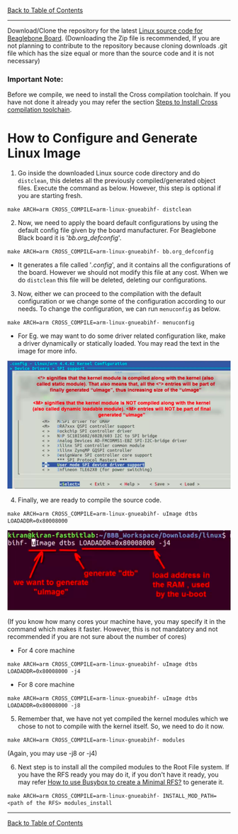 [Back to Table of Contents](../Notes.md)
***

Download/Clone the repository for the latest [Linux source code for Beaglebone Board](https://github.com/beagleboard/linux).
(Downloading the Zip file is recommended, If you are not planning to contribute to the repository because cloning downloads .git file which has the size equal or more than the source code and it is not necessary)

### Important Note:

Before we compile, we need to install the Cross compilation toolchain. If you have not done it already you may refer the section [Steps to Install Cross compilation toolchain](U-Boot_Compilation.md).

# How to Configure and Generate Linux Image

1. Go inside the downloaded Linux source code directory and do `distclean`, this deletes all the previously compiled/generated object files. Execute the command as below. However, this step is optional if you are starting fresh.
```
make ARCH=arm CROSS_COMPILE=arm-linux-gnueabihf- distclean
```
2. Now, we need to apply the board default configurations by using the default config file given by the board manufacturer. For Beaglebone Black board it is '_bb.org_defconfig_'.
```
make ARCH=arm CROSS_COMPILE=arm-linux-gnueabihf- bb.org_defconfig 
```

* It generates a file called '_.config_', and it contains all the configurations of the board. However we should not modify this file at any cost. When we do `distclean` this file will be deleted, deleting our configurations.

3. Now, either we can proceed to the compilation with the default configuration or we change some of the configuration according to our needs. To change the configuration, we can run `menuconfig` as below.

```
make ARCH=arm CROSS_COMPILE=arm-linux-gnueabihf- menuconfig
```
* For Eg. we may want to do some driver related configuration like, make a driver dynamically or statically loaded. You may read the text in the image for more info.

![Driver Related Configuration](../Images/DriverRelatedConfig.png)

4. Finally, we are ready to compile the source code.

```
make ARCH=arm CROSS_COMPILE=arm-linux-gnueabihf- uImage dtbs LOADADDR=0x80008000
```
![Options for Kernel Compilation](../Images/OptionsKernelCompilation.png)

(If you know how many cores your machine have, you may specify it in the command which makes it faster. However, this is not mandatory and not recommended if you are not sure about the number of cores)
* For 4 core machine
```
make ARCH=arm CROSS_COMPILE=arm-linux-gnueabihf- uImage dtbs LOADADDR=0x80008000 -j4
```
* For 8 core machine
```
make ARCH=arm CROSS_COMPILE=arm-linux-gnueabihf- uImage dtbs LOADADDR=0x80008000 -j8
```

5. Remember that, we have not yet compiled the kernel modules which we chose to not to compile with the kernel itself. So, we need to do it now.

```
make ARCH=arm CROSS_COMPILE=arm-linux-gnueabihf- modules 
```
(Again, you may use -j8 or -j4)

6. Next step is to install all the compiled modules to the Root File system. If you have the RFS ready you may do it, if you don't have it ready, you may refer [How to use Busybox to create a Minimal RFS?](How_to_use_Busybox.md) to generate it. 

```
make ARCH=arm CROSS_COMPILE=arm-linux-gnueabihf- INSTALL_MOD_PATH=<path of the RFS> modules_install
```

***

[Back to Table of Contents](../Notes.md)
